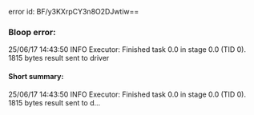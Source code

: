 error id: BF/y3KXrpCY3n8O2DJwtiw==
### Bloop error:

25/06/17 14:43:50 INFO Executor: Finished task 0.0 in stage 0.0 (TID 0). 1815 bytes result sent to driver
#### Short summary: 

25/06/17 14:43:50 INFO Executor: Finished task 0.0 in stage 0.0 (TID 0). 1815 bytes result sent to d...